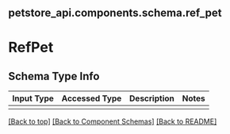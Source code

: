 <a name="top"></a>
## petstore_api.components.schema.ref_pet
# RefPet

## Schema Type Info
Input Type | Accessed Type | Description | Notes
------------ | ------------- | ------------- | -------------
 |  |  |

[[Back to top]](#top) [[Back to Component Schemas]](../../../README.md#Component-Schemas) [[Back to README]](../../../README.md)
